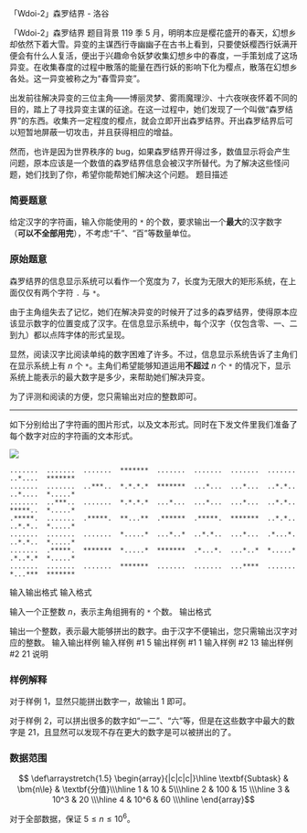 



「Wdoi-2」森罗结界 - 洛谷














「Wdoi-2」森罗结界
题目背景
119 季 5 月，明明本应是樱花盛开的春天，幻想乡却依然下着大雪。异变的主谋西行寺幽幽子在古书上看到，只要使妖樱西行妖满开便会有什么人复活，便出于兴趣命令妖梦收集幻想乡中的春度，一手策划成了这场异变。在收集春度的过程中散落的能量在西行妖的影响下化为樱点，散落在幻想乡各处。这一异变被称之为“春雪异变”。

出发前往解决异变的三位主角——博丽灵梦、雾雨魔理沙、十六夜咲夜怀着不同的目的，踏上了寻找异变主谋的征途。在这一过程中，她们发现了一个叫做“森罗结界”的东西。收集齐一定程度的樱点，就会立即开出森罗结界。开出森罗结界后可以短暂地屏蔽一切攻击，并且获得相应的增益。

然而，也许是因为世界秩序的 bug，如果森罗结界开得过多，数值显示将会产生问题，原本应该是一个数值的森罗结界信息会被汉字所替代。为了解决这些怪问题，她们找到了你，希望你能帮她们解决这个问题。
题目描述
### 简要题意

给定汉字的字符画，输入你能使用的 $\texttt{*}$ 的个数，要求输出一个**最大**的汉字数字（**可以不全部用完**），不考虑“千”、“百”等数量单位。

### 原始题意

森罗结界的信息显示系统可以看作一个宽度为 $7$，长度为无限大的矩形系统，在上面仅仅有两个字符 $\texttt{.}$ 与 $\texttt{*}$。

由于主角组失去了记忆，她们在解决异变的时候开了过多的森罗结界，使得原本应该显示数字的位置变成了汉字。在信息显示系统中，每个汉字（仅包含零、一、二到九）都以点阵字体的形式呈现。

显然，阅读汉字比阅读单纯的数字困难了许多。不过，信息显示系统告诉了主角们在显示系统上有 $n$ 个 $\texttt{*}$。主角们希望能够知道运用**不超过** $n$ 个 $\texttt{*}$ 的情况下，显示系统上能表示的最大数字是多少，来帮助她们解决异变。

为了评测和阅读的方便，您只需输出对应的整数即可。

---

如下分别给出了字符画的图片形式，以及文本形式。同时在下发文件里我们准备了每个数字对应的字符画的文本形式。

![](https://cdn.luogu.com.cn/upload/image_hosting/ocrxxti4.png)

```plain
.......  .......  .......  *******  .......  .......  .......  .......  ..*....  *******
.......  .......  ..***..  *.*.*.*  *******  ...*...  ...*...  ..*.*..  ..*....  *.....*
.......  ..***..  .......  *.*.*.*  ...*...  ...*...  ...*...  ..*.*..  *****..  *.....*
.*****.  .......  .*****.  **...**  .******  .*****.  *******  ..*.*..  ..*.*..  *.....*
.......  .......  .......  *.....*  ...*..*  ..*.*..  ...*...  .*...*.  ..*.*..  *.....*
.......  .*****.  *******  *.....*  *******  .*...*.  ...*..*  *.....*  .*..*.*  *.....*
.......  .......  .......  *******  .......  .......  ...****  .......  *...***  *******
```
输入输出格式
输入格式

输入一个正整数 $n$，表示主角组拥有的 $\texttt{*}$ 个数。
输出格式

输出一个整数，表示最大能够拼出的数字。由于汉字不便输出，您只需输出汉字对应的整数。
输入输出样例
输入样例 #1
5
输出样例 #1
1
输入样例 #2
13
输出样例 #2
21
说明
### 样例解释

对于样例 $1$，显然只能拼出数字一，故输出 $1$ 即可。

对于样例 $2$，可以拼出很多的数字如“一二”、“六”等，但是在这些数字中最大的数字是 $21$，且显然可以发现不存在更大的数字是可以被拼出的了。

### 数据范围

$$
\def\arraystretch{1.5}
\begin{array}{|c|c|c|}\hline
\textbf{Subtask} & \bm{n\le} & \textbf{分值}\\\hline
1 & 10 & 5\\\hline
2 & 100 & 15 \\\hline
3 & 10^3 & 20 \\\hline
4 & 10^6 & 60 \\\hline
\end{array}$$

对于全部数据，保证 $5 \leq n \leq 10^6$。






